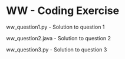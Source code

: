 # WW - Coding Exercise
ww_question1.py - Solution to question 1

ww_question2.java - Solution to question 2

ww_question3.py - Solution to question 3
